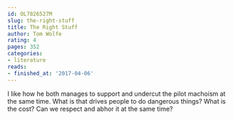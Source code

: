 ```yaml
---
id: OL7826527M
slug: the-right-stuff
title: The Right Stuff
author: Tom Wolfe
rating: 4
pages: 352
categories:
- literature
reads:
- finished_at: '2017-04-06'
---
```

I like how he both manages to support and undercut the pilot machoism at the same time. What is that drives people to do dangerous things? What is the cost? Can we respect and abhor it at the same time?
